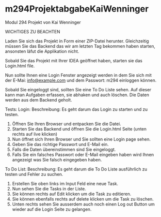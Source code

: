 # m294ProjektabgabeKaiWenninger
Modul 294 Projekt von Kai Wenninger

WICHTIGES ZU BEACHTEN

Laden Sie sich das Projekt in Form einer ZIP-Datei herunter. Gleichzeitig müssen Sie das Backend das wir am letzten Tag bekommen haben starten, ansonsten läfut die Applikation nicht.

Sobald Sie das Projekt mit Ihrer IDEA geöffnet haben, starten sie das Login.html file.

Nun sollte Ihnen eine Login Fenster angezeigt werden in dem Sie sich mit der E-Mai: info@example.com und dem Passwort: m294 einloggen können.

Sobald Sie eingeloggt sind, sollten Sie eine To Do Liste sehen. Auf dieser kann man Aufgaben erfassen, sie abhaken und auch löschen. Die Daten werden aus dem Backend geholt.


Tests:
Login:
Beschreibung:
Es geht darum das Login zu starten und zu testen.
1. Öffnen Sie Ihren Browser und entpacken Sie die Datei.
2. Starten Sie das Backend und öffnen Sie die Login.html Seite (unten rechts auf live klicken)
3. Nun öffnet sich Ihren Browser und Sie sollten eine Login page sehen.
4. Geben Sie das richtige Passwort und E-Mail ein.
5. Falls die Daten übereinstimmen sind Sie eingeloggt.
6. Falls Sie ein falsches Passwort oder E-Mail eingeben haben wird Ihnen angezeigt was Sie falsch eingegeben haben.

To Do List:
Beschreibung:
Es geht darum die To Do Liste ausführlich zu testen und Fehler zu suchen.
1. Erstellen Sie oben links im Input Feld eine neue Task.
2. Nun sehen Sie die Tasks in der Liste.
3. Sie können rechts auf Edit klicken um die Task zu editieren.
4. Sie können ebenfalls rechts auf delete klicken um die Task zu löschen.
5. Unten rechts sehen Sie ausserdem auch noch einen Log out Button um wieder auf die Login Seite zu gelangen.
